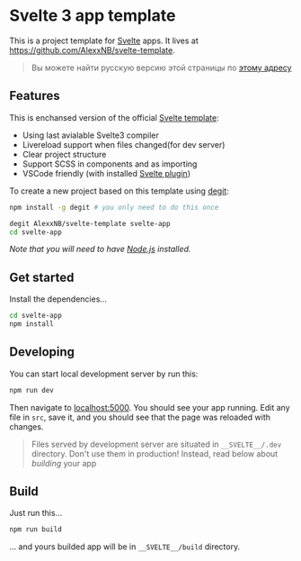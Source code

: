 # Svelte 3 app template

This is a project template for [Svelte](https://svelte.technology) apps. It lives at https://github.com/AlexxNB/svelte-template.

>Вы можете найти русскую версию этой страницы по [этому адресу](https://github.com/AlexxNB/svelte-template/blob/master/README-RU.md)

## Features

This is enchansed version of the official [Svelte template](https://github.com/sveltejs/template/tree/v3):

* Using last avialable Svelte3 compiler
* Livereload support when files changed(for dev server)
* Clear project structure
* Support SCSS in components and as importing
* VSCode friendly (with installed [Svelte plugin](https://github.com/UnwrittenFun/svelte-vscode))

To create a new project based on this template using [degit](https://github.com/Rich-Harris/degit):

```bash
npm install -g degit # you only need to do this once

degit AlexxNB/svelte-template svelte-app
cd svelte-app
```

*Note that you will need to have [Node.js](https://nodejs.org) installed.*


## Get started

Install the dependencies...

```bash
cd svelte-app
npm install
```

## Developing

You can start local development server by run this:

```bash
npm run dev
```

Then navigate to [localhost:5000](http://localhost:5000). You should see your app running. Edit any file in `src`, save it, and you should see that the page was reloaded with changes.

>Files served by development server are situated in `__SVELTE__/.dev` directory. Don't use them in production! Instead, read below about *building* your app

## Build

Just run this...

```bash
npm run build
```
... and yours builded app will be in `__SVELTE__/build` directory. 